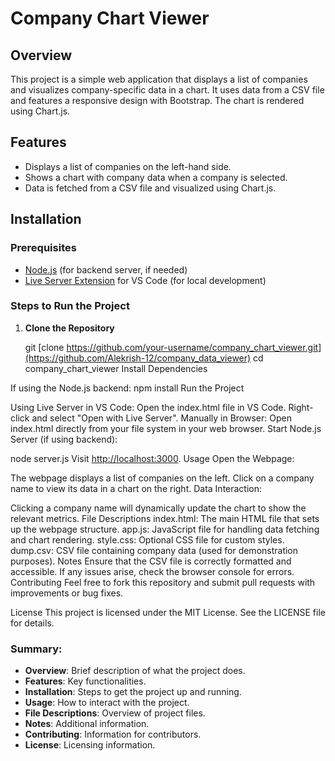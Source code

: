 # Company Chart Viewer

## Overview
This project is a simple web application that displays a list of companies and visualizes company-specific data in a chart. It uses data from a CSV file and features a responsive design with Bootstrap. The chart is rendered using Chart.js.

## Features
- Displays a list of companies on the left-hand side.
- Shows a chart with company data when a company is selected.
- Data is fetched from a CSV file and visualized using Chart.js.

## Installation

### Prerequisites
- [Node.js](https://nodejs.org/) (for backend server, if needed)
- [Live Server Extension](https://marketplace.visualstudio.com/items?itemName=ritwickdey.liveserver) for VS Code (for local development)

### Steps to Run the Project

1. **Clone the Repository**
   
   git [clone https://github.com/your-username/company_chart_viewer.git](https://github.com/Alekrish-12/company_data_viewer)
   cd company_chart_viewer
Install Dependencies

If using the Node.js backend:
npm install
Run the Project

Using Live Server in VS Code:
Open the index.html file in VS Code.
Right-click and select "Open with Live Server".
Manually in Browser:
Open index.html directly from your file system in your web browser.
Start Node.js Server (if using backend):

node server.js
Visit [http://localhost:3000](http://localhost:3000/).
Usage
Open the Webpage:

The webpage displays a list of companies on the left.
Click on a company name to view its data in a chart on the right.
Data Interaction:

Clicking a company name will dynamically update the chart to show the relevant metrics.
File Descriptions
index.html: The main HTML file that sets up the webpage structure.
app.js: JavaScript file for handling data fetching and chart rendering.
style.css: Optional CSS file for custom styles.
dump.csv: CSV file containing company data (used for demonstration purposes).
Notes
Ensure that the CSV file is correctly formatted and accessible.
If any issues arise, check the browser console for errors.
Contributing
Feel free to fork this repository and submit pull requests with improvements or bug fixes.

License
This project is licensed under the MIT License. See the LICENSE file for details.



### Summary:
- **Overview**: Brief description of what the project does.
- **Features**: Key functionalities.
- **Installation**: Steps to get the project up and running.
- **Usage**: How to interact with the project.
- **File Descriptions**: Overview of project files.
- **Notes**: Additional information.
- **Contributing**: Information for contributors.
- **License**: Licensing information.

